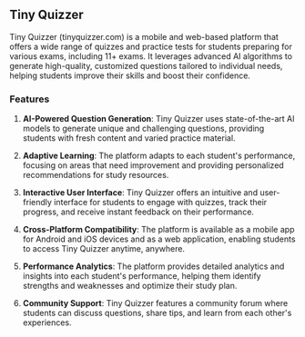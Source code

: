 ## Tiny Quizzer

Tiny Quizzer (tinyquizzer.com) is a mobile and web-based platform that offers a wide range of quizzes and practice tests for students preparing for various exams, including 11+ exams. It leverages advanced AI algorithms to generate high-quality, customized questions tailored to individual needs, helping students improve their skills and boost their confidence.

### Features

1.  **AI-Powered Question Generation**: Tiny Quizzer uses state-of-the-art AI models to generate unique and challenging questions, providing students with fresh content and varied practice material.
    
2.  **Adaptive Learning**: The platform adapts to each student's performance, focusing on areas that need improvement and providing personalized recommendations for study resources.
    
3.  **Interactive User Interface**: Tiny Quizzer offers an intuitive and user-friendly interface for students to engage with quizzes, track their progress, and receive instant feedback on their performance.
    
4.  **Cross-Platform Compatibility**: The platform is available as a mobile app for Android and iOS devices and as a web application, enabling students to access Tiny Quizzer anytime, anywhere.
    
5.  **Performance Analytics**: The platform provides detailed analytics and insights into each student's performance, helping them identify strengths and weaknesses and optimize their study plan.
    
6.  **Community Support**: Tiny Quizzer features a community forum where students can discuss questions, share tips, and learn from each other's experiences.
